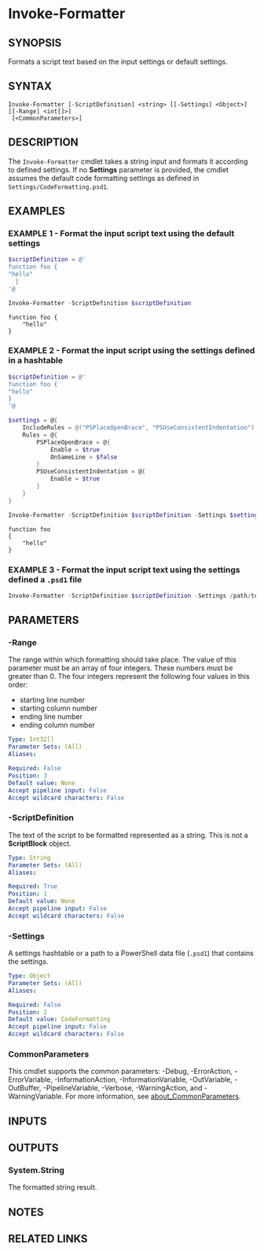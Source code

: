 ﻿---
external help file: Microsoft.Windows.PowerShell.ScriptAnalyzer.dll-Help.xml
Module Name: PSScriptAnalyzer
ms.date: 10/07/2021
online version: https://docs.microsoft.com/powershell/module/psscriptanalyzer/invoke-formatter?view=ps-modules&wt.mc_id=ps-gethelp
schema: 2.0.0
---

# Invoke-Formatter

## SYNOPSIS
Formats a script text based on the input settings or default settings.

## SYNTAX

```
Invoke-Formatter [-ScriptDefinition] <string> [[-Settings] <Object>] [[-Range] <int[]>]
 [<CommonParameters>]
```

## DESCRIPTION

The `Invoke-Formatter` cmdlet takes a string input and formats it according to defined settings. If
no **Settings** parameter is provided, the cmdlet assumes the default code formatting settings as
defined in `Settings/CodeFormatting.psd1`.

## EXAMPLES

### EXAMPLE 1 - Format the input script text using the default settings

```powershell
$scriptDefinition = @'
function foo {
"hello"
  }
'@

Invoke-Formatter -ScriptDefinition $scriptDefinition
```

```Output
function foo {
    "hello"
}
```

### EXAMPLE 2 - Format the input script using the settings defined in a hashtable

```powershell
$scriptDefinition = @'
function foo {
"hello"
}
'@

$settings = @{
    IncludeRules = @("PSPlaceOpenBrace", "PSUseConsistentIndentation")
    Rules = @{
        PSPlaceOpenBrace = @{
            Enable = $true
            OnSameLine = $false
        }
        PSUseConsistentIndentation = @{
            Enable = $true
        }
    }
}

Invoke-Formatter -ScriptDefinition $scriptDefinition -Settings $settings
```

```Output
function foo
{
    "hello"
}
```

### EXAMPLE 3 - Format the input script text using the settings defined a `.psd1` file

```powershell
Invoke-Formatter -ScriptDefinition $scriptDefinition -Settings /path/to/settings.psd1
```

## PARAMETERS

### -Range

The range within which formatting should take place. The value of this parameter must be an array of
four integers. These numbers must be greater than 0. The four integers represent the following four
values in this order:

- starting line number
- starting column number
- ending line number
- ending column number

```yaml
Type: Int32[]
Parameter Sets: (All)
Aliases:

Required: False
Position: 3
Default value: None
Accept pipeline input: False
Accept wildcard characters: False
```

### -ScriptDefinition

The text of the script to be formatted represented as a string. This is not a **ScriptBlock**
object.

```yaml
Type: String
Parameter Sets: (All)
Aliases:

Required: True
Position: 1
Default value: None
Accept pipeline input: False
Accept wildcard characters: False
```

### -Settings

A settings hashtable or a path to a PowerShell data file (`.psd1`) that contains the settings.

```yaml
Type: Object
Parameter Sets: (All)
Aliases:

Required: False
Position: 2
Default value: CodeFormatting
Accept pipeline input: False
Accept wildcard characters: False
```

### CommonParameters

This cmdlet supports the common parameters: -Debug, -ErrorAction, -ErrorVariable,
-InformationAction, -InformationVariable, -OutVariable, -OutBuffer, -PipelineVariable, -Verbose,
-WarningAction, and -WarningVariable. For more information, see
[about_CommonParameters](http://go.microsoft.com/fwlink/?LinkID=113216).

## INPUTS

## OUTPUTS

### System.String

The formatted string result.

## NOTES

## RELATED LINKS

